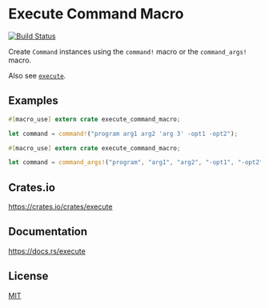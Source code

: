 Execute Command Macro
====================

[![Build Status](https://travis-ci.org/magiclen/execute.svg?branch=master)](https://travis-ci.org/magiclen/execute)

Create `Command` instances using the `command!` macro or the `command_args!` macro.

Also see [`execute`](https://crates.io/crates/execute).

## Examples

```rust
#[macro_use] extern crate execute_command_macro;

let command = command!("program arg1 arg2 'arg 3' -opt1 -opt2");
```

```rust
#[macro_use] extern crate execute_command_macro;

let command = command_args!("program", "arg1", "arg2", "-opt1", "-opt2");
```

## Crates.io

https://crates.io/crates/execute

## Documentation

https://docs.rs/execute

## License

[MIT](LICENSE)

